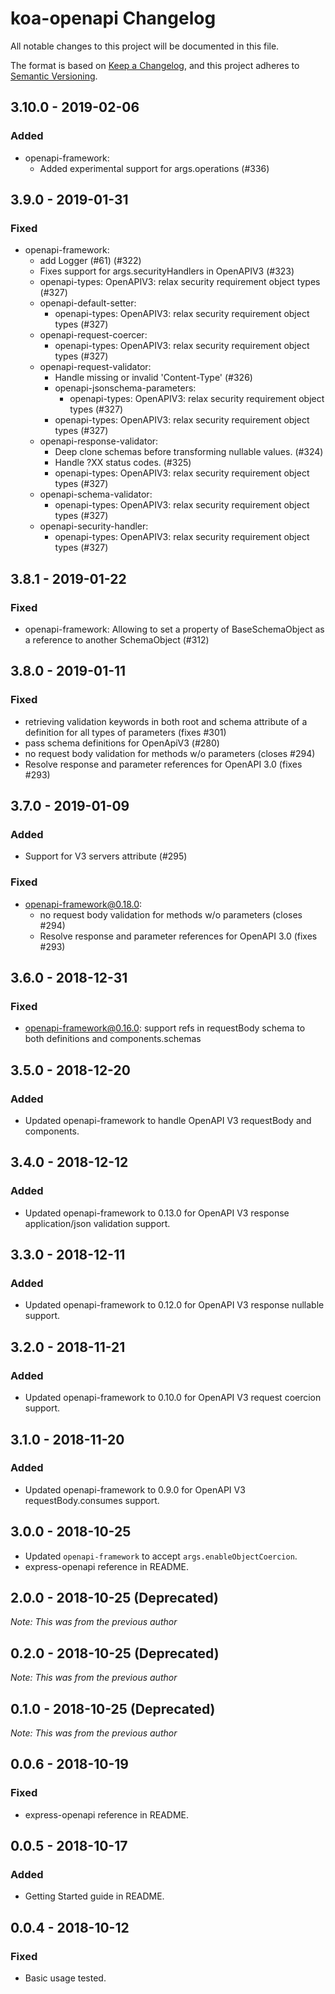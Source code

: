 # koa-openapi Changelog
All notable changes to this project will be documented in this file.

The format is based on [Keep a Changelog](https://keepachangelog.com/en/1.0.0/),
and this project adheres to [Semantic Versioning](https://semver.org/spec/v2.0.0.html).

## 3.10.0 - 2019-02-06
### Added
- openapi-framework:
  - Added experimental support for args.operations (#336)

## 3.9.0 - 2019-01-31
### Fixed
- openapi-framework:
  - add Logger (#61) (#322)
  - Fixes support for args.securityHandlers in OpenAPIV3 (#323)
  - openapi-types: OpenAPIV3: relax security requirement object types (#327)
  - openapi-default-setter:
    - openapi-types: OpenAPIV3: relax security requirement object types (#327)
  - openapi-request-coercer:
    - openapi-types: OpenAPIV3: relax security requirement object types (#327)
  - openapi-request-validator:
    - Handle missing or invalid 'Content-Type' (#326)
    - openapi-jsonschema-parameters:
      - openapi-types: OpenAPIV3: relax security requirement object types (#327)
    - openapi-types: OpenAPIV3: relax security requirement object types (#327)
  - openapi-response-validator:
    - Deep clone schemas before transforming nullable values. (#324)
    - Handle ?XX status codes. (#325)
    - openapi-types: OpenAPIV3: relax security requirement object types (#327)
  - openapi-schema-validator:
    - openapi-types: OpenAPIV3: relax security requirement object types (#327)
  - openapi-security-handler:
    - openapi-types: OpenAPIV3: relax security requirement object types (#327)

## 3.8.1 - 2019-01-22
### Fixed
- openapi-framework: Allowing to set a property of BaseSchemaObject as a reference to another SchemaObject (#312)

## 3.8.0 - 2019-01-11
### Fixed
- retrieving validation keywords in both root and schema attribute of a definition for all types of parameters (fixes #301)
- pass schema definitions for OpenApiV3 (#280)
- no request body validation for methods w/o parameters (closes #294)
- Resolve response and parameter references for OpenAPI 3.0 (fixes #293)

## 3.7.0 - 2019-01-09
### Added
- Support for V3 servers attribute (#295)

### Fixed
- openapi-framework@0.18.0:
  - no request body validation for methods w/o parameters (closes #294)
  - Resolve response and parameter references for OpenAPI 3.0 (fixes #293)

## 3.6.0 - 2018-12-31
### Fixed
- openapi-framework@0.16.0: support refs in requestBody schema to both definitions and components.schemas

## 3.5.0 - 2018-12-20
### Added
- Updated openapi-framework to handle OpenAPI V3 requestBody and components.

## 3.4.0 - 2018-12-12
### Added
- Updated openapi-framework to 0.13.0 for OpenAPI V3 response application/json validation support.

## 3.3.0 - 2018-12-11
### Added
- Updated openapi-framework to 0.12.0 for OpenAPI V3 response nullable support.

## 3.2.0 - 2018-11-21
### Added
- Updated openapi-framework to 0.10.0 for OpenAPI V3 request coercion support.

## 3.1.0 - 2018-11-20
### Added
- Updated openapi-framework to 0.9.0 for OpenAPI V3 requestBody.consumes support.

## 3.0.0 - 2018-10-25
- Updated `openapi-framework` to accept `args.enableObjectCoercion`.
- express-openapi reference in README.

## 2.0.0 - 2018-10-25 (Deprecated)
_Note: This was from the previous author_

## 0.2.0 - 2018-10-25 (Deprecated)
_Note: This was from the previous author_

## 0.1.0 - 2018-10-25 (Deprecated)
_Note: This was from the previous author_


## 0.0.6 - 2018-10-19
### Fixed
- express-openapi reference in README.

## 0.0.5 - 2018-10-17
### Added
- Getting Started guide in README.

## 0.0.4 - 2018-10-12
### Fixed
- Basic usage tested.
